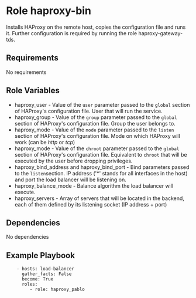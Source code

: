 Role haproxy-bin
=========

Installs HAProxy on the remote host, copies the configuration file and runs it. Further configuration is required by running the role haproxy-gateway-tds.

Requirements
------------
No requirements

Role Variables
--------------
* haproxy_user - Value of the `user` parameter passed to the `global` section of HAProxy's configuration file. User that will run the service.
* haproxy_group - Value of the `group` parameter passed to the `global` section of HAProxy's configuration file. Group the user belongs to.
* haproxy_mode - Value of the `mode` parameter passed to the `listen` section of HAProxy's configuration file. Mode on which HAProxy will work (can be *http* or *tcp*)
* haproxy_mode - Value of the `chroot` parameter passed to the `global` section of HAProxy's configuration file. Equivalent to `chroot` that will be executed by the user before dropping privileges.
* haproxy\_bind\_address and haproxy\_bind\_port - Bind parameters passed to the `listen`section. IP address ('\*' stands for all interfaces in the host) and port the load balancer will be listening on.
* haproxy\_balance\_mode - Balance algorithm the load balancer will execute.
* haproxy_servers - Array of servers that will be located in the backend, each of them defined by its listening socket (IP address + port)

Dependencies
------------
No dependencies

Example Playbook
----------------

~~~
    - hosts: load-balancer
      gather_facts: False
      become: True
      roles:
         - role: haproxy_pablo
~~~
